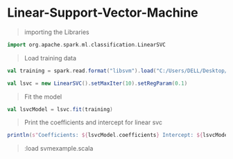 # Linear-Support-Vector-Machine

>importing the Libraries
```scala
import org.apache.spark.ml.classification.LinearSVC
```
>Load training data
```scala
val training = spark.read.format("libsvm").load("C:/Users/DELL/Desktop/LSVMExample/sample_libsvm_data.txt")

val lsvc = new LinearSVC().setMaxIter(10).setRegParam(0.1)
```
>Fit the model
```scala
val lsvcModel = lsvc.fit(training)
```
>Print the coefficients and intercept for linear svc
```scala
println(s"Coefficients: ${lsvcModel.coefficients} Intercept: ${lsvcModel.intercept}")
```
>:load svmexample.scala

